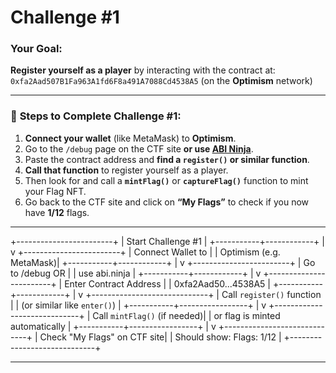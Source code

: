 # Challenge #1

### **Your Goal:**

**Register yourself as a player** by interacting with the contract at:
`0xfa2Aad507B1Fa963A1fd6F8a491A7088Cd4538A5`
(on the **Optimism** network)

---

### 🧩 **Steps to Complete Challenge #1:**

1. **Connect your wallet** (like MetaMask) to **Optimism**.
2. Go to the `/debug` page on the CTF site **or use [ABI Ninja](https://abi.ninja/)**.
3. Paste the contract address and **find a `register()` or similar function**.
4. **Call that function** to register yourself as a player.
5. Then look for and call a **`mintFlag()`** or **`captureFlag()`** function to mint your Flag NFT.
6. Go back to the CTF site and click on **“My Flags”** to check if you now have **1/12** flags.

---

+------------------------+
|  Start Challenge #1    |
+-----------+------------+
            |
            v
+------------------------+
| Connect Wallet to      |
| Optimism (e.g. MetaMask)|
+-----------+------------+
            |
            v
+------------------------+
| Go to /debug OR        |
| use abi.ninja          |
+-----------+------------+
            |
            v
+------------------------+
| Enter Contract Address |
| 0xfa2Aad50...4538A5    |
+-----------+------------+
            |
            v
+-----------------------------+
| Call `register()` function  |
| (or similar like `enter()`) |
+-----------+-----------------+
            |
            v
+-----------------------------+
| Call `mintFlag()` (if needed)|
| or flag is minted automatically |
+-----------+-----------------+
            |
            v
+-----------------------------+
| Check "My Flags" on CTF site|
| Should show: Flags: 1/12    |
+-----------------------------+

---
